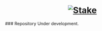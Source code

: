 <h1 align="center">
  <br>
  <a href="https://github.com/0xprateek"><img src="https://i.imgur.com/vfjjQoS.jpg" alt="Stake"></a>
</h1>
### Repository Under development.
